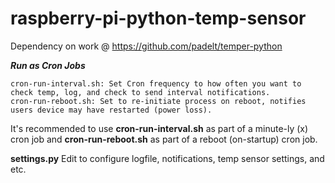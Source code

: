 raspberry-pi-python-temp-sensor
===============================

Dependency on work @ https://github.com/padelt/temper-python

***Run as Cron Jobs***

	cron-run-interval.sh: Set Cron frequency to how often you want to check temp, log, and check to send interval notifications.
	cron-run-reboot.sh: Set to re-initiate process on reboot, notifies users device may have restarted (power loss).

It's recommended to use **cron-run-interval.sh** as part of a minute-ly (x) cron job and **cron-run-reboot.sh** as part of a reboot (on-startup) cron job.

**settings.py**
	Edit to configure logfile, notifications, temp sensor settings, and etc.
